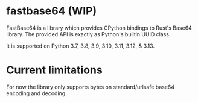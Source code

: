 # fastbase64 (WIP)

FastBase64 is a library which provides CPython bindings to Rust's Base64 library. The provided API is exactly as Python's builtin UUID class.

It is supported on Python 3.7, 3.8, 3.9, 3.10, 3.11, 3.12, & 3.13.


# Current limitations

For now the library only supports bytes on standard/urlsafe base64 encoding and decoding.